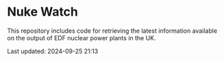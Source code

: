 # Nuke Watch

This repository includes code for retrieving the latest information available on the output of EDF nuclear power plants in the UK.

Last updated: 2024-09-25 21:13